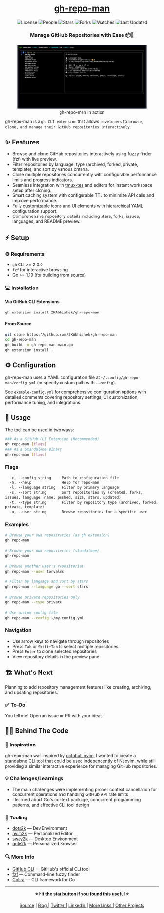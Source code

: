 <div align = "center">

<h1><a href="https://github.com/2kabhishek/gh-repo-man">gh-repo-man</a></h1>

<a href="https://github.com/2KAbhishek/gh-repo-man/blob/main/LICENSE">
<img alt="License" src="https://img.shields.io/github/license/2kabhishek/gh-repo-man?style=flat&color=eee&label="> </a>

<a href="https://github.com/2KAbhishek/gh-repo-man/graphs/contributors">
<img alt="People" src="https://img.shields.io/github/contributors/2kabhishek/gh-repo-man?style=flat&color=ffaaf2&label=People"> </a>

<a href="https://github.com/2KAbhishek/gh-repo-man/stargazers">
<img alt="Stars" src="https://img.shields.io/github/stars/2kabhishek/gh-repo-man?style=flat&color=98c379&label=Stars"></a>

<a href="https://github.com/2KAbhishek/gh-repo-man/network/members">
<img alt="Forks" src="https://img.shields.io/github/forks/2kabhishek/gh-repo-man?style=flat&color=66a8e0&label=Forks"> </a>

<a href="https://github.com/2KAbhishek/gh-repo-man/watchers">
<img alt="Watches" src="https://img.shields.io/github/watchers/2kabhishek/gh-repo-man?style=flat&color=f5d08b&label=Watches"> </a>

<a href="https://github.com/2KAbhishek/gh-repo-man/pulse">
<img alt="Last Updated" src="https://img.shields.io/github/last-commit/2kabhishek/gh-repo-man?style=flat&color=e06c75&label="> </a>

<h3>Manage GitHub Repositories with Ease 📦🚀</h3>

<figure>
  <img src="docs/images/screenshot.png" alt="tdo.nvim in action">
  <br/>
  <figcaption>gh-repo-man in action</figcaption>
</figure>

</div>

gh-repo-man is a `gh CLI extension` that allows `developers` to `browse, clone, and manage their GitHub repositories interactively`.

## ✨ Features

- Browse and clone GitHub repositories interactively using fuzzy finder (fzf) with live preview.
- Filter repositories by language, type (archived, forked, private, template), and sort by various criteria.
- Clone multiple repositories concurrently with configurable performance limits and progress indicators.
- Seamless integration with [tmux-tea](https://github.com/2kabhishek/tmux-tea) and editors for instant workspace setup after cloning.
- Smart caching system with configurable TTL to minimize API calls and improve performance.
- Fully customizable icons and UI elements with hierarchical YAML configuration support.
- Comprehensive repository details including stars, forks, issues, languages, and README preview.

## ⚡ Setup

### ⚙️ Requirements

- `gh` CLI >= 2.0.0
- `fzf` for interactive browsing
- Go >= 1.19 (for building from source)

### 💻 Installation

#### Via GitHub CLI Extensions

```bash
gh extension install 2KAbhishek/gh-repo-man
```

#### From Source

```bash
git clone https://github.com/2KAbhishek/gh-repo-man
cd gh-repo-man
go build -o gh-repo-man main.go
gh extension install .
```

## ⚙️ Configuration

gh-repo-man uses a YAML configuration file at `~/.config/gh-repo-man/config.yml` (or specify custom path with `--config`).

See [`example-config.yml`](./example-config.yml) for comprehensive configuration options with detailed comments covering repository settings, UI customization, performance tuning, and integrations.

## 🚀 Usage

The tool can be used in two ways:

```bash
### As a GitHub CLI Extension (Recommended)
gh repo-man [flags]
### As a Standalone Binary
gh-repo-man [flags]
```

### Flags

```
  -c, --config string     Path to configuration file
  -h, --help              Help for repo-man
  -l, --language string   Filter by primary language
  -s, --sort string       Sort repositories by (created, forks, issues, language, name, pushed, size, stars, updated)
  -t, --type string       Filter by repository type (archived, forked, private, template)
  -u, --user string       Browse repositories for a specific user
```

### Examples

```bash
# Browse your own repositories (as gh extension)
gh repo-man

# Browse your own repositories (standalone)
gh-repo-man

# Browse another user's repositories
gh repo-man --user torvalds

# Filter by language and sort by stars
gh repo-man --language go --sort stars

# Browse private repositories only
gh repo-man --type private

# Use custom config file
gh repo-man --config ~/my-config.yml
```

### Navigation

- Use arrow keys to navigate through repositories
- Press `Tab` or `Shift+Tab` to select multiple repositories
- Press `Enter` to clone selected repositories
- View repository details in the preview pane

## 🏗️ What's Next

Planning to add repository management features like creating, archiving, and updating repositories.

### ✅ To-Do

You tell me! Open an issue or PR with your ideas.

## 🧑‍💻 Behind The Code

### 🌈 Inspiration

gh-repo-man was inspired by [octohub.nvim](https://github.com/2kabhishek/octohub.nvim), I wanted to create a standalone CLI tool that could be used independently of Neovim, while still providing a similar interactive experience for managing GitHub repositories.

### 💡 Challenges/Learnings

- The main challenges were implementing proper context cancellation for concurrent operations and handling GitHub API rate limits
- I learned about Go's context package, concurrent programming patterns, and effective CLI tool design

### 🧰 Tooling

- [dots2k](https://github.com/2kabhishek/dots2k) — Dev Environment
- [nvim2k](https://github.com/2kabhishek/nvim2k) — Personalized Editor
- [sway2k](https://github.com/2kabhishek/sway2k) — Desktop Environment
- [qute2k](https://github.com/2kabhishek/qute2k) — Personalized Browser

### 🔍 More Info

- [GitHub CLI](https://github.com/cli/cli) — GitHub's official CLI tool
- [fzf](https://github.com/junegunn/fzf) — Command-line fuzzy finder
- [Cobra](https://github.com/spf13/cobra) — CLI framework for Go

<hr>

<div align="center">

<strong>⭐ hit the star button if you found this useful ⭐</strong><br>

<a href="https://github.com/2KAbhishek/gh-repo-man">Source</a>
| <a href="https://2kabhishek.github.io/blog" target="_blank">Blog </a>
| <a href="https://twitter.com/2kabhishek" target="_blank">Twitter </a>
| <a href="https://linkedin.com/in/2kabhishek" target="_blank">LinkedIn </a>
| <a href="https://2kabhishek.github.io/links" target="_blank">More Links </a>
| <a href="https://2kabhishek.github.io/projects" target="_blank">Other Projects </a>

</div>
